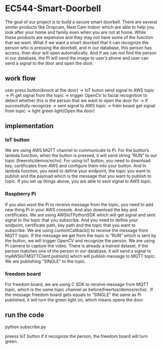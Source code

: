 # EC544-Smart-Doorbell

The goal of our project is to build a secure smart doorbell. There are several similar products like Dropcam, Nest Cam Indoor which are able to help you look after your home and family even when you are not at home. While these products are expensive and they may not have some of the function that we want. What if we want a smart doorbell that it can recognize the person who is pressing the doorbell, and in our database, this person has access, then door will open automatically. And if we can not find the person in our database, the Pi will send the image to user’s phone and user can send a signal to the door and open the door.

## work flow
user press button(knock at the door) -> IoT buton send signal to AWS topic -> Pi get signal from the topic -> trigger OpenCV to facial recognition to detect whether this is the person that we want to open the door for -> If successfully recognize -> sent signal to AWS topic -> frdm board get signal from topic -> light green light(Open the door)

## implementation
### IoT button
We are using AWS MQTT channel to communicate to Pi. For the button’s lambda function, when the button is pressed, it will send  string “RUN”  to our topic (freerots/demos/echo).
For using IoT button, you need to download key, certificates from AWS and configure them into your button. And In lambda function, you need to define your endpoint, the topic you want to publish and the payload which is the message that you want to publish to topic.
If you set up things above, you are able to sent signal to AWS topic.
### Raspberry Pi
If you also want the Pi to receive message from the topic, you need to add new thing Pi in your AWS console. And also download the key and certificates. We are using AWSIoTPythonSDK which will get signal and sent signal to the topic that you subscribe. And you need to define your endpoint, certificate path, key path and the topic that you want to subscribe.
We are using cuntomCallback() to receive the message from MQTT topic. If the message we get from the topic is “RUN” which is sent by the button, we will trigger OpenCV and recognize the person. We are using Pi camera to capture the video. There is already a trained dataset, if the person matches one of the person in our database, it will send a signal to  myAWSIoTMQTTClient.publish() which will publish message to MQTT topic. We are publishing “SINGLE” to the topic.
### freedom board
For freedom board, we are using C SDK to receive message from MQTT topic, which is the same topic channel as before(freertos/demos/echo) . If the message freedom board gets equals to “SINGLE” the same as Pi published, it will turn the green light on, which means opens the door.

## run the code
python subscribe.py

preess IoT button if it recognize the person, the freedom board will turn green.
